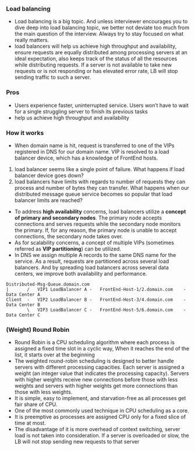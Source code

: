 ### Load balancing
- Load balancing is a big topic. And unless interviewer encourages you to dive deep into load balancing topic, we better not deviate too much from the main question of the interview. Always try to stay focused on what really matters.
- load balancers will help us achieve high throughput and availability, ensure requests are equally distributed among processing servers at an ideal expectation, also keeps track of the status of all the resources while distributing requests.
If a server is not available to take new requests or is not responding or has elevated error rate, LB will stop sending traffic to such a server.
### Pros
- Users experience faster, uninterrupted service. Users won’t have to wait for a single struggling server to finish its previous tasks
- help us achieve high throughput and availability
### How it works
- When domain name is hit, request is transferred to one of the VIPs registered in DNS for our domain name. VIP is resolved to a load balancer device, which has a knowledge of FrontEnd hosts.
1. load balancer seems like a single point of failure. What happens if load balancer device goes down?
2. load balancers have limits with regards to number of requests they can process and number of bytes they can transfer. What happens when our distributed message queue service becomes so popular that load balancer limits are reached?
- To address **high availability** concerns, load balancers utilize a **concept of primary and secondary nodes**. The primary node accepts connections and serves requests while the secondary node monitors the primary. If, for any reason, the primary node is unable to accept connections, the secondary node takes over.
- As for scalability concerns, a concept of multiple VIPs (sometimes referred as **VIP partitioning**) can be utilized.
- In DNS we assign multiple A records to the same DNS name for the service. As a result, requests are partitioned across several load balancers. And by spreading load balancers across several data centers, we improve both availability and performance.
```
Distributed-Msg-Queue.domain.com
|		/	VIP1 LoadBalancer A -	FrontEnd-Host-1/2.domain.com	- Data Center A
Client	-	VIP2 LoadBalancer B - 	FrontEnd-Host-3/4.domain.com	- Data Center B
		\	VIP3 LoadBalancer C - 	FrontEnd-Host-5/6.domain.com	- Data Center C
```
### (Weight) Round Robin
- Round Robin is a CPU scheduling algorithm where each process is assigned a fixed time slot in a cyclic way, When it reaches the end of the list, it starts over at the beginning 
- The weighted round-robin scheduling is designed to better handle servers with different processing capacities. Each server is assigned a weight (an integer value that indicates the processing capacity). Servers with higher weights receive new connections before those with less weights and servers with higher weights get more connections than those with less weights.
-  It is simple, easy to implement, and starvation-free as all processes get fair share of CPU.  
- One of the most commonly used technique in CPU scheduling as a core.  
- It is preemptive as processes are assigned CPU only for a fixed slice of time at most.  
- The disadvantage of it is more overhead of context switching, server load is not taken into consideration. If a server is
overloaded or slow, the LB will not stop sending new requests to that server
<!--stackedit_data:
eyJoaXN0b3J5IjpbMTE1NjkyNzM5NF19
-->
